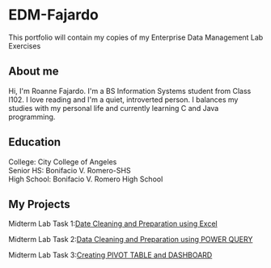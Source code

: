 # EDM-Fajardo
This portfolio will contain my copies of my Enterprise Data Management Lab Exercises

## About me
Hi, I'm Roanne Fajardo. I'm a BS Information Systems student from Class I102. I love reading and I'm a quiet, introverted person. I balances my studies with my personal life and currently learning C and Java programming.

## Education
College: City College of Angeles\
Senior HS: Bonifacio V. Romero-SHS\
High School: Bonifacio V. Romero High School

## My Projects
Midterm Lab Task 1:[Date Cleaning and Preparation using Excel](https://roannefajardo.github.io/Midterm-Lab-Task-1/)

Midterm Lab Task 2:[Data Cleaning and Preparation using POWER QUERY](https://roannefajardo.github.io/Midterm-Lab-Task-2-/)

Midterm Lab Task 3:[Creating PIVOT TABLE and DASHBOARD](https://roannefajardo.github.io/Midterm-Lab-Task-3/)


